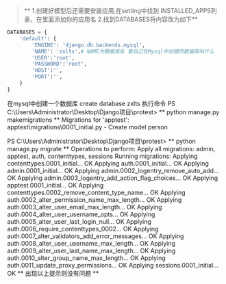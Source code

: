 > ** 1.创建好模型后还需要安装应用,在setting中找到 INSTALLED_APPS列表，在里面添加你的应用名
2.找到DATABASES将内容改为如下**
``` python
DATABASES = {
    'default': {
        'ENGINE': 'django.db.backends.mysql',
        'NAME': 'zxlts',# NAME为数据库名 看自己在Mysql中创建的数据库叫什么
        'USER':'root',
        'PASSWORD':'root',
        'HOST':'',
        'PORT':'',
    }
}
```
在mysql中创建一个数据库
create database zxlts
执行命令
PS C:\Users\Administrator\Desktop\Django项目\protest> ** python manage.py makemigrations **
Migrations for 'apptest':
  apptest\migrations\0001_initial.py
    \- Create model person
	
PS C:\Users\Administrator\Desktop\Django项目\protest> ** python manage.py migrate **
Operations to perform:
  Apply all migrations: admin, apptest, auth, contenttypes, sessions
Running migrations:
  Applying contenttypes.0001_initial... OK
  Applying auth.0001_initial... OK
  Applying admin.0001_initial... OK
  Applying admin.0002_logentry_remove_auto_add... OK
  Applying admin.0003_logentry_add_action_flag_choices... OK
  Applying apptest.0001_initial... OK
  Applying contenttypes.0002_remove_content_type_name... OK
  Applying auth.0002_alter_permission_name_max_length... OK
  Applying auth.0003_alter_user_email_max_length... OK
  Applying auth.0004_alter_user_username_opts... OK
  Applying auth.0005_alter_user_last_login_null... OK
  Applying auth.0006_require_contenttypes_0002... OK
  Applying auth.0007_alter_validators_add_error_messages... OK
  Applying auth.0008_alter_user_username_max_length... OK
  Applying auth.0009_alter_user_last_name_max_length... OK
  Applying auth.0010_alter_group_name_max_length... OK
  Applying auth.0011_update_proxy_permissions... OK
  Applying sessions.0001_initial... OK
 ** 出现以上提示则没有问题 **